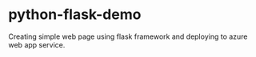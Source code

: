 # python-flask-demo
Creating simple web page using flask framework and deploying to azure web app service.
